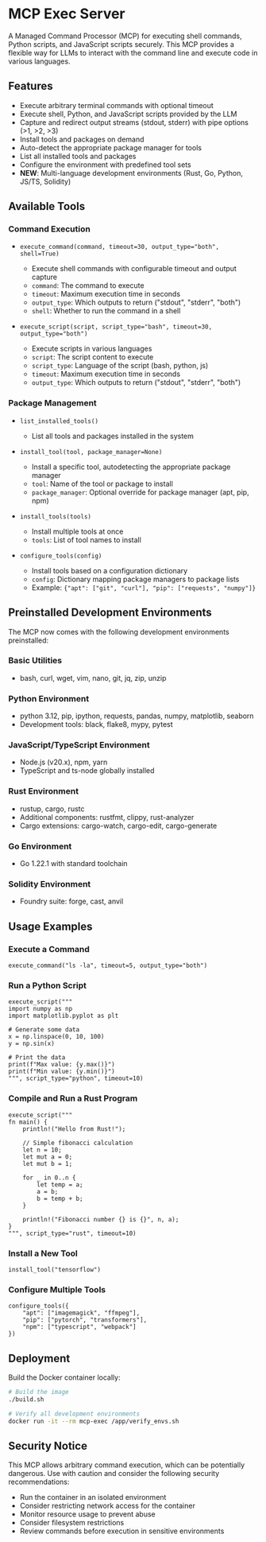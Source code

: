 # MCP Exec Server

A Managed Command Processor (MCP) for executing shell commands, Python scripts, and JavaScript scripts securely. This MCP provides a flexible way for LLMs to interact with the command line and execute code in various languages.

## Features

- Execute arbitrary terminal commands with optional timeout
- Execute shell, Python, and JavaScript scripts provided by the LLM
- Capture and redirect output streams (stdout, stderr) with pipe options (>1, >2, >3)
- Install tools and packages on demand
- Auto-detect the appropriate package manager for tools
- List all installed tools and packages
- Configure the environment with predefined tool sets
- **NEW**: Multi-language development environments (Rust, Go, Python, JS/TS, Solidity)

## Available Tools

### Command Execution

- `execute_command(command, timeout=30, output_type="both", shell=True)`
  - Execute shell commands with configurable timeout and output capture
  - `command`: The command to execute
  - `timeout`: Maximum execution time in seconds
  - `output_type`: Which outputs to return ("stdout", "stderr", "both")
  - `shell`: Whether to run the command in a shell

- `execute_script(script, script_type="bash", timeout=30, output_type="both")`
  - Execute scripts in various languages
  - `script`: The script content to execute
  - `script_type`: Language of the script (bash, python, js)
  - `timeout`: Maximum execution time in seconds
  - `output_type`: Which outputs to return ("stdout", "stderr", "both")

### Package Management

- `list_installed_tools()`
  - List all tools and packages installed in the system

- `install_tool(tool, package_manager=None)`
  - Install a specific tool, autodetecting the appropriate package manager
  - `tool`: Name of the tool or package to install
  - `package_manager`: Optional override for package manager (apt, pip, npm)

- `install_tools(tools)`
  - Install multiple tools at once
  - `tools`: List of tool names to install

- `configure_tools(config)`
  - Install tools based on a configuration dictionary
  - `config`: Dictionary mapping package managers to package lists
  - Example: `{"apt": ["git", "curl"], "pip": ["requests", "numpy"]}`

## Preinstalled Development Environments

The MCP now comes with the following development environments preinstalled:

### Basic Utilities
- bash, curl, wget, vim, nano, git, jq, zip, unzip

### Python Environment
- python 3.12, pip, ipython, requests, pandas, numpy, matplotlib, seaborn
- Development tools: black, flake8, mypy, pytest

### JavaScript/TypeScript Environment
- Node.js (v20.x), npm, yarn
- TypeScript and ts-node globally installed

### Rust Environment
- rustup, cargo, rustc
- Additional components: rustfmt, clippy, rust-analyzer
- Cargo extensions: cargo-watch, cargo-edit, cargo-generate

### Go Environment
- Go 1.22.1 with standard toolchain

### Solidity Environment
- Foundry suite: forge, cast, anvil

## Usage Examples

### Execute a Command

```
execute_command("ls -la", timeout=5, output_type="both")
```

### Run a Python Script

```
execute_script("""
import numpy as np
import matplotlib.pyplot as plt

# Generate some data
x = np.linspace(0, 10, 100)
y = np.sin(x)

# Print the data
print(f"Max value: {y.max()}")
print(f"Min value: {y.min()}")
""", script_type="python", timeout=10)
```

### Compile and Run a Rust Program

```
execute_script("""
fn main() {
    println!("Hello from Rust!");
    
    // Simple fibonacci calculation
    let n = 10;
    let mut a = 0;
    let mut b = 1;
    
    for _ in 0..n {
        let temp = a;
        a = b;
        b = temp + b;
    }
    
    println!("Fibonacci number {} is {}", n, a);
}
""", script_type="rust", timeout=10)
```

### Install a New Tool

```
install_tool("tensorflow")
```

### Configure Multiple Tools

```
configure_tools({
    "apt": ["imagemagick", "ffmpeg"],
    "pip": ["pytorch", "transformers"],
    "npm": ["typescript", "webpack"]
})
```

## Deployment

Build the Docker container locally:

```bash
# Build the image
./build.sh

# Verify all development environments
docker run -it --rm mcp-exec /app/verify_envs.sh
```

## Security Notice

This MCP allows arbitrary command execution, which can be potentially dangerous. Use with caution and consider the following security recommendations:

- Run the container in an isolated environment
- Consider restricting network access for the container
- Monitor resource usage to prevent abuse
- Consider filesystem restrictions
- Review commands before execution in sensitive environments
